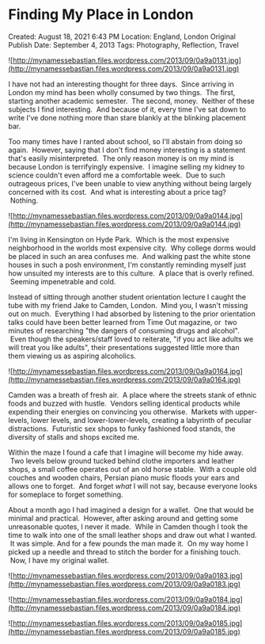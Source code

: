 # Finding My Place in London

Created: August 18, 2021 6:43 PM
Location: England, London
Original Publish Date: September 4, 2013
Tags: Photography, Reflection, Travel

![http://mynamessebastian.files.wordpress.com/2013/09/0a9a0131.jpg](http://mynamessebastian.files.wordpress.com/2013/09/0a9a0131.jpg)

I have not had an interesting thought for three days.  Since arriving in London my mind has been wholly consumed by two things.  The first, starting another academic semester.  The second, money.  Neither of these subjects I find interesting.  And because of it, every time I've sat down to write I've done nothing more than stare blankly at the blinking placement bar.

Too many times have I ranted about school, so I'll abstain from doing so again.  However, saying that I don't find money interesting is a statement that's easily misinterpreted.  The only reason money is on my mind is because London is terrifyingly expensive.  I imagine selling my kidney to science couldn't even afford me a comfortable week.  Due to such outrageous prices, I've been unable to view anything without being largely concerned with its cost.  And what is interesting about a price tag?  Nothing.

![http://mynamessebastian.files.wordpress.com/2013/09/0a9a0144.jpg](http://mynamessebastian.files.wordpress.com/2013/09/0a9a0144.jpg)

I'm living in Kensington on Hyde Park.  Which is the most expensive neighborhood in the worlds most expensive city.  Why college dorms would be placed in such an area confuses me.  And walking past the white stone houses in such a posh environment, I'm constantly reminding myself just how unsuited my interests are to this culture.  A place that is overly refined.  Seeming impenetrable and cold.

Instead of sitting through another student orientation lecture I caught the tube with my friend Jake to Camden, London.  Mind you, I wasn't missing out on much.  Everything I had absorbed by listening to the prior orientation talks could have been better learned from Time Out magazine, or  two minutes of researching "the dangers of consuming drugs and alcohol".  Even though the speakers/staff loved to reiterate, "if you act like adults we will treat you like adults", their presentations suggested little more than them viewing us as aspiring alcoholics.

![http://mynamessebastian.files.wordpress.com/2013/09/0a9a0164.jpg](http://mynamessebastian.files.wordpress.com/2013/09/0a9a0164.jpg)

Camden was a breath of fresh air.  A place where the streets stank of ethnic foods and buzzed with hustle.  Vendors selling identical products while expending their energies on convincing you otherwise.  Markets with upper-levels, lower levels, and lower-lower-levels, creating a labyrinth of peculiar distractions.  Futuristic sex shops to funky fashioned food stands, the diversity of stalls and shops excited me.

Within the maze I found a cafe that I imagine will become my hide away.  Two levels below ground tucked behind clothe importers and leather shops, a small coffee operates out of an old horse stable.  With a couple old couches and wooden chairs, Persian piano music floods your ears and allows one to forget.  And forget *what* I will not say, because everyone looks for someplace to forget something.

About a month ago I had imagined a design for a wallet.  One that would be minimal and practical.  However, after asking around and getting some unreasonable quotes, I never it made.  While in Camden though I took the time to walk into one of the small leather shops and draw out what I wanted.  It was simple. And for a few pounds the man made it.  On my way home I picked up a needle and thread to stitch the border for a finishing touch.  Now, I have my original wallet.

![http://mynamessebastian.files.wordpress.com/2013/09/0a9a0183.jpg](http://mynamessebastian.files.wordpress.com/2013/09/0a9a0183.jpg)

![http://mynamessebastian.files.wordpress.com/2013/09/0a9a0184.jpg](http://mynamessebastian.files.wordpress.com/2013/09/0a9a0184.jpg)

![http://mynamessebastian.files.wordpress.com/2013/09/0a9a0185.jpg](http://mynamessebastian.files.wordpress.com/2013/09/0a9a0185.jpg)